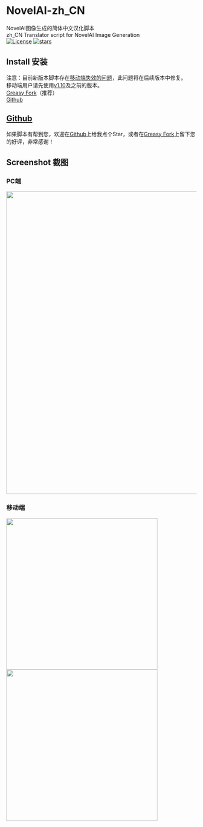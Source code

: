 # NovelAI-zh_CN
NovelAI图像生成的简体中文汉化脚本  
zh_CN Translator script for NovelAI Image Generation  
[![License](https://img.shields.io/github/license/qiqi20020612/NovelAI-zh_CN)](https://github.com/qiqi20020612/NovelAI-zh_CN/blob/main/LICENSE)
[![stars](https://img.shields.io/github/stars/qiqi20020612/NovelAI-zh_CN)](https://github.com/qiqi20020612/NovelAI-zh_CN)

## Install 安装
注意：目前新版本脚本存在[移动端失效的问题](https://github.com/qiqi20020612/NovelAI-zh_CN/issues/6)，此问题将在后续版本中修复。  
移动端用户请先使用[v1.10](https://github.com/qiqi20020612/NovelAI-zh_CN/raw/20a562ddace8a58ba4c2a1f8feb78f75f6a2c301/script.user.js)及之前的版本。  
[Greasy Fork](https://greasyfork.org/zh-CN/scripts/485444)（推荐）  
[Github](https://raw.githubusercontent.com/qiqi20020612/NovelAI-zh_CN/main/script.user.js)

## [Github](https://github.com/qiqi20020612/NovelAI-zh_CN)  
如果脚本有帮到您，欢迎在[Github](https://github.com/qiqi20020612/NovelAI-zh_CN)上给我点个Star，或者在[Greasy Fork](https://greasyfork.org/zh-CN/scripts/485444)上留下您的好评，非常感谢！  

## Screenshot 截图
### PC端  
<img src="https://github.com/qiqi20020612/NovelAI-zh_CN/assets/29853480/66882f3b-23f1-4544-b642-0eec1be0333f" style="width: 800px">

### 移动端  
<img src="https://github.com/qiqi20020612/NovelAI-zh_CN/assets/29853480/da467b76-a9d9-4cbb-98d6-83fe9e3eab65" style="width: 400px"><img src="https://github.com/qiqi20020612/NovelAI-zh_CN/assets/29853480/ed87ca37-773e-4c90-aea9-93a5637b959b" style="width: 400px">
